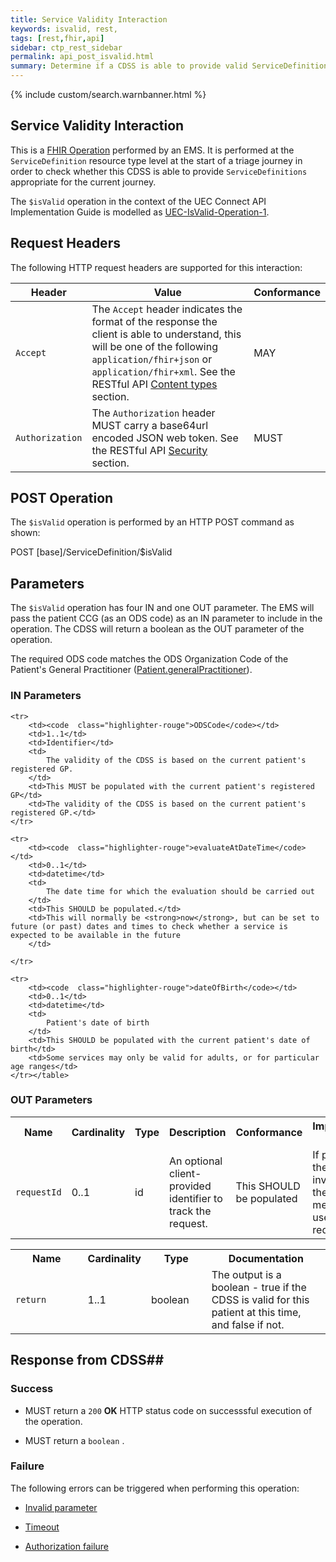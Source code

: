 ```yaml
---
title: Service Validity Interaction
keywords: isvalid, rest,
tags: [rest,fhir,api]
sidebar: ctp_rest_sidebar
permalink: api_post_isvalid.html
summary: Determine if a CDSS is able to provide valid ServiceDefinitions for a given context 
---
```

  
{% include custom/search.warnbanner.html %}
## Service Validity Interaction ##

This is a [FHIR Operation](https://www.hl7.org/fhir/stu3/operations.html) performed by an EMS. It is performed at the `ServiceDefinition` resource type level at the start of a triage journey in order to check whether this CDSS is able to provide `ServiceDefinitions` appropriate for the current journey.

The `$isValid` operation in the context of the UEC Connect API Implementation Guide is modelled as [UEC-IsValid-Operation-1](https://fhir.nhs.uk/STU3/OperationDefinition/UEC-IsValid-Operation-1).

## Request Headers ##

The following HTTP request headers are supported for this interaction:


| Header               | Value |Conformance |
|----------------------|-------|-------|
| `Accept`      | The `Accept` header indicates the format of the response the client is able to understand, this will be one of the following `application/fhir+json` or `application/fhir+xml`. See the RESTful API [Content types](api_general_guidance.html#content-types) section. | MAY |
| `Authorization`      | The `Authorization` header MUST carry a base64url encoded JSON web token. See the RESTful API [Security](api_security.html) section. | MUST |  

## POST Operation

The `$isValid` operation is performed by an HTTP POST command as shown:

<div markdown="span" class="alert alert-success" role="alert">
POST [base]/ServiceDefinition/$isValid
</div>

## Parameters ##

The `$isValid` operation has four IN and one OUT parameter. The EMS will pass the patient CCG (as an ODS code) as an IN parameter to include in the operation. The CDSS will return a boolean as the OUT parameter of the operation.

The required ODS code matches the ODS Organization Code of the Patient's General Practitioner ([Patient.generalPractitioner](api_patient.html)).

### IN Parameters ##  


<table  style="min-width:100%;width:100%">
    <tr>
        <th  style="width:10%;">Name</th>
        <th style="width:5%;">Cardinality</th>
        <th  style="width:5%;">Type</th>
        <th  style="width:35%;">Description</th>
        <th  style="width:10%;">Conformance</th>
        <th  style="width:35%;">Implementation Guidance</th>
    </tr>
    <tr>
        <td><code  class="highlighter-rouge">requestId</code></td>
        <td>0..1</td>
        <td>id</td>
        <td>An optional client-provided identifier to track the request.</td>
        <td>This SHOULD be populated</td>
        <td>
            If populated then each invocation of the $isValid method MUST use a unique requestId
        </td>
    </tr>

    <tr>
        <td><code  class="highlighter-rouge">ODSCode</code></td>
        <td>1..1</td>
        <td>Identifier</td>
        <td>
            The validity of the CDSS is based on the current patient's registered GP.
        </td>
        <td>This MUST be populated with the current patient's registered GP</td>
        <td>The validity of the CDSS is based on the current patient's registered GP.</td>
    </tr>

    <tr>
        <td><code  class="highlighter-rouge">evaluateAtDateTime</code></td>
        <td>0..1</td>
        <td>datetime</td>
        <td>
            The date time for which the evaluation should be carried out
        </td>
        <td>This SHOULD be populated.</td>
        <td>This will normally be <strong>now</strong>, but can be set to future (or past) dates and times to check whether a service is expected to be available in the future
        </td>

    </tr>

    <tr>
        <td><code  class="highlighter-rouge">dateOfBirth</code></td>
        <td>0..1</td>
        <td>datetime</td>
        <td>
            Patient's date of birth
        </td>
        <td>This SHOULD be populated with the current patient's date of birth</td>
        <td>Some services may only be valid for adults, or for particular age ranges</td>
    </tr></table>

### OUT Parameters ###

<table  style="min-width:100%;width:100%">
<tr>
<th  style="width:25%;">Name</th>
<th style="width:10%;">Cardinality</th>
<th  style="width:20%;">Type</th>
<th  style="width:40%;">Documentation</th>
</tr>
<tr>
<td><code  class="highlighter-rouge">return</code></td>
<td>1..1</td>
<td>boolean</td>
<td>
The output is a boolean - true if the CDSS is valid for this patient at this time, and false if not.
</td>
</tr>
</table>


## Response from CDSS##

  

### Success ###

* MUST return a <code  class="highlighter-rouge">200</code> **OK** HTTP status code on successsful execution of the operation.

* MUST return a <code  class="highlighter-rouge">boolean</code> .

### Failure ###

The following errors can be triggered when performing this operation:

*  [Invalid parameter](api_errorhandling.html#parameters)

*  [Timeout](api_errorhandling.html#time-out)

*  [Authorization failure](api_errorhandling.html)
<!--stackedit_data:
eyJoaXN0b3J5IjpbLTgwNjAyNjA3OCwtMTY0NTgwMjEyMywtMj
AxNjUxNTUxMCwtMTM1NTE3ODYzNiwtNDM4NzA5NzMzXX0=
-->